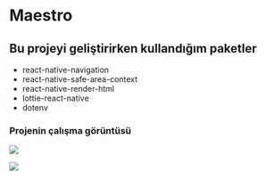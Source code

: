 # Maestro

## Bu projeyi geliştirirken kullandığım paketler

- react-native-navigation
- react-native-safe-area-context
- react-native-render-html
- lottie-react-native
- dotenv

### Projenin çalışma görüntüsü

<img src="./src/assets/maestro.gif" witdh="%50" height="%50">

![](./src/assets/maestro.gif)
